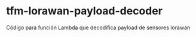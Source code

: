 # tfm-lorawan-payload-decoder
Código para función Lambda que decodifica payload de sensores lorawan
